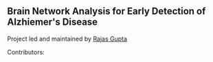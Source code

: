 ## Brain Network Analysis for Early Detection of Alzhiemer's Disease

Project led and maintained by [Rajas Gupta](https://github.com/rajasg)

Contributors:

